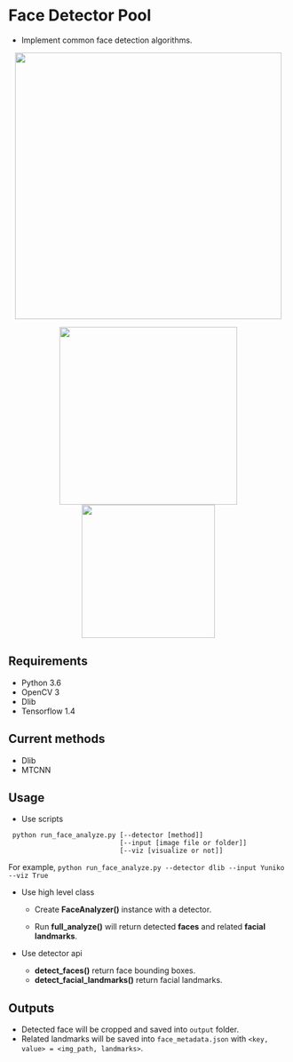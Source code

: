 # Face Detector Pool
* Implement common face detection algorithms.
<p align="center">
    <img src="https://github.com/timctho/dlib-face-detector/raw/master/twice.jpg", width="480">
</p>

<p align="center">
    <img src="https://github.com/timctho/dlib-face-detector/raw/master/sample.jpg", width="320">
    <img src="https://github.com/timctho/dlib-face-detector/raw/master/Yuniko/yuniko_0.jpg", width="240">
</p>

## Requirements
 - Python 3.6
 - OpenCV 3
 - Dlib
 - Tensorflow 1.4
 
## Current methods
 - Dlib
 - MTCNN

## Usage
* Use scripts

```
 python run_face_analyze.py [--detector [method]] 
                            [--input [image file or folder]]                      
                            [--viz [visualize or not]]
```

 For example, `python run_face_analyze.py --detector dlib --input Yuniko --viz True`

* Use high level class

  - Create **FaceAnalyzer()** instance with a detector.
 
  - Run **full_analyze()** will return detected **faces** and related **facial landmarks**.
 
* Use detector api
  - **detect_faces()** return face bounding boxes.
  - **detect_facial_landmarks()** return facial landmarks.
 

## Outputs
* Detected face will be cropped and saved into `output` folder.
* Related landmarks will be saved into `face_metadata.json` with `<key, value> = <img_path, landmarks>`.
